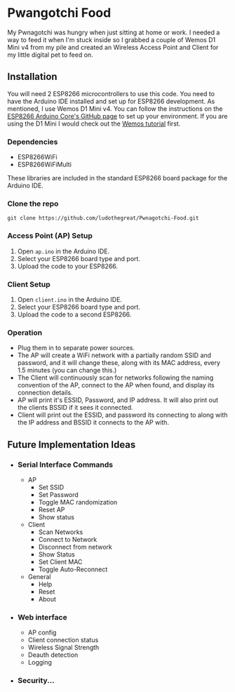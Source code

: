 # Pwangotchi Food

My Pwnagotchi was hungry when just sitting at home or work. I needed a way to feed it when I'm stuck inside so I grabbed a couple of Wemos D1 Mini v4 from my pile and created an Wireless Access Point and Client for my little digital pet to feed on. 

## Installation

You will need 2 ESP8266 microcontrollers to use this code. You need to have the Arduino IDE installed and set up for ESP8266 development. As mentioned, I use Wemos D1 Mini v4. You can follow the instructions on the [ESP8266 Arduino Core's GitHub page](https://github.com/esp8266/Arduino) to set up your environment. If you are using the D1 Mini I would check out the [Wemos tutorial](https://www.wemos.cc/en/latest/tutorials/d1/get_started_with_arduino_d1.html#:~:text=,Tools%E2%86%92Board%3Axxx%20Choose%20your%20right%20board) first.

### Dependencies

- ESP8266WiFi
- ESP8266WiFiMulti

These libraries are included in the standard ESP8266 board package for the Arduino IDE.

### Clone the repo

``` git clone https://github.com/ludothegreat/Pwnagotchi-Food.git ```

### Access Point (AP) Setup

1. Open `ap.ino` in the Arduino IDE.
2. Select your ESP8266 board type and port.
3. Upload the code to your ESP8266.

### Client Setup

1. Open `client.ino` in the Arduino IDE.
2. Select your ESP8266 board type and port.
3. Upload the code to a second ESP8266.

### Operation

- Plug them in to separate power sources.
- The AP will create a WiFi network with a partially random SSID and password, and it will change these, along with its MAC address, every 1.5 minutes (you can change this.)
- The Client will continuously scan for networks following the naming convention of the AP, connect to the AP when found, and display its connection details.
- AP will print it's ESSID, Password, and IP address. It will also print out the clients BSSID if it sees it connected.
- Client will print out the ESSID, and password its connecting to along with the IP address and BSSID it connects to the AP with.
## Future Implementation Ideas
- ### Serial Interface Commands
	- AP
		- Set SSID
		- Set Password
		- Toggle MAC randomization
		- Reset AP
		- Show status
	- Client
		- Scan Networks
		- Connect to Network
		- Disconnect from network
		- Show Status
		- Set Client MAC
		- Toggle Auto-Reconnect
	- General
		- Help
		- Reset
		- About
- ### Web interface
	- AP config
	- Client connection status
	- Wireless Signal Strength
	- Deauth detection
	- Logging
- ### Security...

